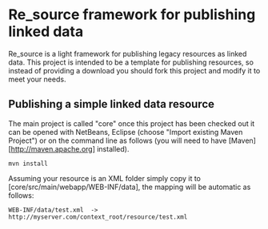 Re_source framework for publishing linked data
==============================================

Re_source is a light framework for publishing legacy resources as linked data. This project is intended to be a template for publishing resources, so instead of providing a download you should fork this project and modify it to meet your needs.

Publishing a simple linked data resource
----------------------------------------

The main project is called "core" once this project has been checked out it can be opened with NetBeans, Eclipse (choose "Import existing Maven Project") or on the command line as follows (you will need to have [Maven][http://maven.apache.org] installed).

    mvn install

Assuming your resource is an XML folder simply copy it to [core/src/main/webapp/WEB-INF/data], the mapping will be automatic as follows:

    WEB-INF/data/test.xml  -> http://myserver.com/context_root/resource/test.xml

